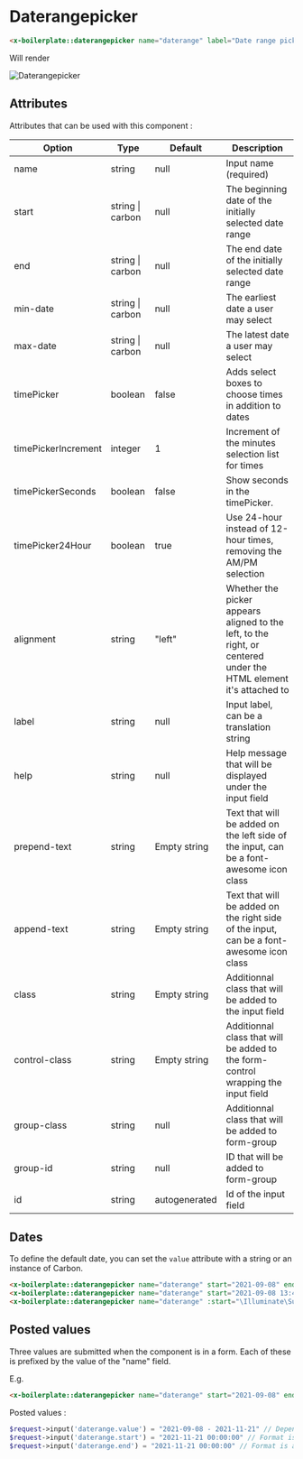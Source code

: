 # Daterangepicker

```html
<x-boilerplate::daterangepicker name="daterange" label="Date range picker" />
```

Will render

<img :src="$withBase('/assets/img/daterangepicker.png')" alt="Daterangepicker">

## Attributes

Attributes that can be used with this component :

| Option | Type | Default | Description |
| --- | --- | --- | --- |
| name | string | null | Input name (required) |
| start | string \| carbon | null | The beginning date of the initially selected date range |
| end | string \| carbon | null | The end date of the initially selected date range |
| min-date | string \| carbon | null | The earliest date a user may select |
| max-date | string \| carbon | null | The latest date a user may select |
| timePicker | boolean | false | Adds select boxes to choose times in addition to dates |
| timePickerIncrement | integer | 1 | Increment of the minutes selection list for times |
| timePickerSeconds | boolean | false | Show seconds in the timePicker. |
| timePicker24Hour | boolean | true | Use 24-hour instead of 12-hour times, removing the AM/PM selection |
| alignment | string | "left" | Whether the picker appears aligned to the left, to the right, or centered under the HTML element it's attached to |
| label | string | null | Input label, can be a translation string |
| help | string | null | Help message that will be displayed under the input field |
| prepend-text | string | Empty string | Text that will be added on the left side of the input, can be a font-awesome icon class |
| append-text | string | Empty string | Text that will be added on the right side of the input, can be a font-awesome icon class |
| class | string | Empty string | Additionnal class that will be added to the input field |
| control-class | string | Empty string | Additionnal class that will be added to the form-control wrapping the input field |
| group-class | string | null | Additionnal class that will be added to form-group |
| group-id | string | null | ID that will be added to form-group |
| id | string | autogenerated | Id of the input field |

## Dates

To define the default date, you can set the `value` attribute with a string or an instance of Carbon.

```html
<x-boilerplate::daterangepicker name="daterange" start="2021-09-08" end="2021-11-21" />
<x-boilerplate::daterangepicker name="daterange" start="2021-09-08 13:40:05" end="2021-11-21 18:00:55" timePicker="true" />
<x-boilerplate::daterangepicker name="daterange" :start="\Illuminate\Support\Carbon::now()->subDays(10)" :end="\Illuminate\Support\Carbon::now()" />
```

## Posted values

Three values are submitted when the component is in a form. Each of these is prefixed by the value of the "name" field.

E.g.

```html
<x-boilerplate::daterangepicker name="daterange" start="2021-09-08" end="2021-11-21" />
```

Posted values :

```php
$request->input('daterange.value') = "2021-09-08 - 2021-11-21" // Depends on the format used
$request->input('daterange.start') = "2021-11-21 00:00:00" // Format is always "Y-m-d H:i:s"
$request->input('daterange.end') = "2021-11-21 00:00:00" // Format is always "Y-m-d H:i:s"
```